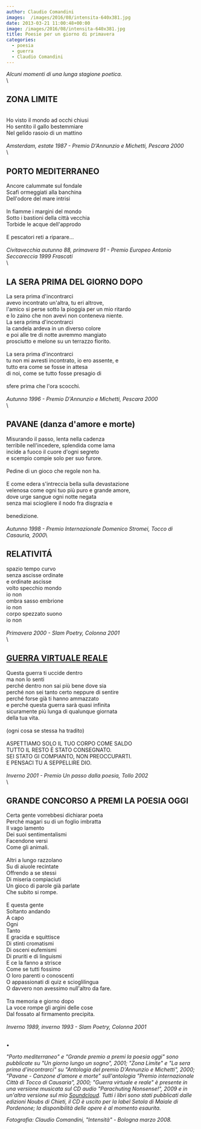 ```yaml
---
author: Claudio Comandini
images:  /images/2016/08/intensita-640x381.jpg
date: 2013-03-21 11:00:48+00:00
image: /images/2016/08/intensita-640x381.jpg
title: Poesie per un giorno di primavera
categories:
  - poesia
  - guerra
  - Claudio Comandini
---
```


*Alcuni momenti di una lunga stagione poetica.*\
\

## ZONA LIMITE

\
Ho visto il mondo ad occhi chiusi\
Ho sentito il gallo bestemmiare\
Nel gelido rasoio di un mattino\
\
*Amsterdam, estate 1987 - Premio D'Annunzio e Michetti, Pescara 2000*\
\

## PORTO MEDITERRANEO

Ancore calummate sul fondale\
Scafi ormeggiati alla banchina\
Dell'odore del mare intrisi\
\
In fiamme i margini del mondo\
Sotto i bastioni della città vecchia\
Torbide le acque dell'approdo\
\
E pescatori reti a riparare...\
\
*Civitavecchia autunno 88, primavera 91 - Premio Europeo Antonio Seccareccia 1999 Frascati*\
\

## LA SERA PRIMA DEL GIORNO DOPO

La sera prima d'incontrarci\
avevo incontrato un'altra, tu eri altrove,\
l'amico si perse sotto la pioggia per un mio ritardo\
e lo zaino che non avevi non conteneva niente.\
La sera prima d'incontrarci\
la candela ardeva in un diverso colore\
e poi alle tre di notte avremmo mangiato\
prosciutto e melone su un terrazzo fiorito.\
\
La sera prima d'incontrarci\
tu non mi avresti incontrato, io ero assente, e\
tutto era come se fosse in attesa\
di noi, come se tutto fosse presagio di\
\
sfere prima che l'ora scocchi.\
\
*Autunno 1996 - Premio D'Annunzio e Michetti, Pescara 2000*\
\

## PAVANE (danza d'amore e morte)

Misurando il passo, lenta nella cadenza\
terribile nell'incedere, splendida come lama\
incide a fuoco il cuore d'ogni segreto\
e scempio compie solo per suo furore.\
\
Pedine di un gioco che regole non ha.\
\
E come edera s'intreccia bella sulla devastazione\
velenosa come ogni tuo più puro e grande amore,\
dove urge sangue ogni notte negata\
senza mai sciogliere il nodo fra disgrazia e\
\
benedizione.\
\
*Autunno 1998 - Premio Internazionale Domenico Stromei, Tocco di Casauria, 2000*\

## RELATIVITÁ

spazio tempo curvo\
senza ascisse ordinate\
e ordinate ascisse\
volto specchio mondo\
io non\
ombra sasso embrione\
io non\
corpo spezzato suono\
io non\
\
*Primavera 2000 - Slam Poetry, Colonna 2001*\
\

## [**GUERRA VIRTUALE REALE**](https://soundcloud.com/claudio_comandini/guerra-virtuale-reale)

Questa guerra ti uccide dentro\
ma non lo senti\
perché dentro non sai più bene dove sia\
perché non sei tanto certo neppure di sentire\
perché forse già ti hanno ammazzato\
e perché questa guerra sarà quasi infinita\
sicuramente più lunga di qualunque giornata\
della tua vita.\
\
(ogni cosa se stessa ha tradito)\
\
ASPETTIAMO SOLO IL TUO CORPO COME SALDO\
TUTTO IL RESTO È STATO CONSEGNATO.\
SEI STATO GI COMPIANTO, NON PREOCCUPARTI.\
E PENSACI TU A SEPPELLIRE DIO.\
\
*Inverno 2001 - Premio Un passo dalla poesia, Tollo 2002*\
\

## GRANDE CONCORSO A PREMI LA POESIA OGGI

Certa gente vorrebbesi dichiarar poeta\
Perché magari su di un foglio imbratta\
Il vago lamento\
Dei suoi sentimentalismi\
Facendone versi\
Come gli animali.\
\
Altri a lungo razzolano\
Su di aiuole recintate\
Offrendo a se stessi\
Di miseria compiaciuti\
Un gioco di parole già parlate\
Che subito si rompe.\
\
E questa gente\
Soltanto andando\
A capo\
Ogni\
Tanto\
E gracida e squittisce\
Di stinti cromatismi\
Di osceni eufemismi\
Di pruriti e di linguismi\
E ce la fanno a strisce\
Come se tutti fossimo\
O loro parenti o conoscenti\
O appassionati di quiz e scioglilingua\
O davvero non avessimo null'altro da fare.\
\
Tra memoria e giorno dopo\
La voce rompe gli argini delle cose\
Dal fossato al firmamento precipita.\
\
*Inverno 1989, inverno 1993 - Slam Poetry, Colonna 2001*

\
•

*"Porto mediterraneo" e "Grande premio a premi la poesia oggi" sono pubblicate su "Un giorno lungo un sogno", 2001; "Zona Limite" e "La sera prima d'incontrarci" su "Antologia del premio D'Annunzio e Michetti", 2000; "Pavane - Canzone d'amore e morte" sull'antologia "Premio internazionale Città di Tocco di Causaria", 2000; "Guerra virtuale e reale" è presente in una versione musicata sul CD audio "Parachuting Nonsense!", 2009 e in un'altra versione sul mio [Soundcloud](https://soundcloud.com/claudio_comandini). Tutti i libri sono stati pubblicati dalle edizioni Noubs di Chieti, il CD è uscito per la label Setola di Maiale di Pordenone; la disponibilità delle opere è al momento esaurita.*

*Fotografia: Claudio Comandini, "Intensità" - Bologna marzo 2008.*
